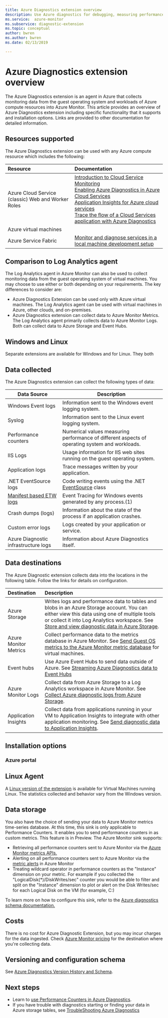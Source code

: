 ```yaml
---
title: Azure Diagnostics extension overview
description: Use Azure diagnostics for debugging, measuring performance, monitoring, traffic analysis in cloud services, virtual machines and service fabric
ms.service:  azure-monitor
ms.subservice: diagnostic-extension
ms.topic: conceptual
author: bwren
ms.author: bwren
ms.date: 02/13/2019

---
```


# Azure Diagnostics extension overview
The Azure Diagnostics extension is an agent in Azure that collects monitoring data from the guest operating system and workloads of Azure compute resources into Azure Monitor. This article provides an overview of Azure Diagnostics extension including specific functionality that it supports and installation options. Links are provided to other documentation for detailed information.



## Resources supported
The Azure Diagnostics extension can be used with any Azure compute resource which includes the following:

| Resource | Documentation |
|:---|:---|
| Azure Cloud Service (classic) Web and Worker Roles | [Introduction to Cloud Service Monitoring](../../cloud-services/cloud-services-how-to-monitor.md)<br>[Enabling Azure Diagnostics in Azure Cloud Services](../../cloud-services/cloud-services-dotnet-diagnostics.md)<br>[Application Insights for Azure cloud services](../app/cloudservices.md)<br>[Trace the flow of a Cloud Services application with Azure Diagnostics](../../cloud-services/cloud-services-dotnet-diagnostics-trace-flow.md)<br> |
| Azure virtual machines | 
| Azure Service Fabric | [Monitor and diagnose services in a local machine development setup](../../service-fabric/service-fabric-diagnostics-how-to-monitor-and-diagnose-services-locally.md)


## Comparison to Log Analytics agent
The Log Analytics agent in Azure Monitor can also be used to collect monitoring data from the guest operating system of virtual machines. You may choose to use either or both depending on your requirements. The key differences to consider are:

- Azure Diagnostics Extension can be used only with Azure virtual machines. The Log Analytics agent can be used with virtual machines in Azure, other clouds, and on-premises.
- Azure Diagnostics extension can collect data to Azure Monitor Metrics. The Log Analytics agent primarily collects data to Azure Monitor Logs. Both can collect data to Azure Storage and Event Hubs.


## Windows and Linux
Separate extensions are available for Windows and for Linux. They both 




## Data collected
The Azure Diagnostics extension can collect the following types of data:

| Data Source | Description |
| --- | --- |
| Windows Event logs   | Information sent to the Windows event logging system. |
| Syslog               | Information sent to the Linux event logging system.   |
| Performance counters | Numerical values measuring performance of different aspects of operating system and workloads. |
| IIS Logs             | Usage information for IIS web sites running on the guest operating system. |
| Application logs     | Trace messages written by your application. |
| .NET EventSource logs |Code writing events using the .NET [EventSource](https://msdn.microsoft.com/library/system.diagnostics.tracing.eventsource.aspx) class |
| [Manifest based ETW logs](https://docs.microsoft.com/windows/desktop/etw/about-event-tracing) |Event Tracing for Windows events generated by any process.(1) |
| Crash dumps (logs)   | Information about the state of the process if an application crashes. |
| Custom error logs    | Logs created by your application or service. |
| Azure Diagnostic infrastructure logs | Information about Azure Diagnostics itself. |


## Data destinations



The Azure Diagnostic extension collects data into the locations in the following table. Follow the links for details on configuration.

| Destination | Description |
|:---|:---|
| Azure Storage | Writes logs and performance data to tables and blobs in an Azure Storage account. You can either view this data using one of multiple tools or collect it into Log Analytics workspace. See [Store and view diagnostic data in Azure Storage](diagnostics-extension-to-storage.md). |
| Azure Monitor Metrics | Collect performance data to the metrics database in Azure Monitor. See [Send Guest OS metrics to the Azure Monitor metric database](collect-custom-metrics-guestos-resource-manager-vm.md) for virtual machines.  |
| Event hubs | Use Azure Event Hubs to send data outside of Azure. See [Streaming Azure Diagnostics data to Event Hubs](diagnostics-extension-stream-event-hubs.md) |
| Azure Monitor Logs | Collect data from Azure Storage to a Log Analytics workspace in Azure Monitor. See [Collect Azure diagnostic logs from Azure Storage](azure-storage-iis-table). |
| Application Insights | Collect data from applications running in your VM to Application Insights to integrate with other application monitoring. See [Send diagnostic data to Application Insights](diagnostics-extension-to-application-insights.md). |


## Installation options

### Azure portal


## Linux Agent
A [Linux version of the extension](../../virtual-machines/extensions/diagnostics-linux.md) is available for Virtual Machines running Linux. The statistics collected and behavior vary from the Windows version.


## Data storage





You also have the choice of sending your data to Azure Monitor metrics time-series database. At this time, this sink is only applicable to Performance Counters. It enables you to send performance counters in as custom metrics. This feature is in Preview. The Azure Monitor sink supports:
* Retrieving all performance counters sent to Azure Monitor via the [Azure Monitor metrics APIs.](https://docs.microsoft.com/rest/api/monitor/)
* Alerting on all performance counters sent to Azure Monitor via the [metric alerts](../../azure-monitor/platform/alerts-overview.md) in Azure Monitor
* Treating wildcard operator in performance counters as the "Instance" dimension on your metric.  For example if you collected the "LogicalDisk(\*)/DiskWrites/sec" counter you would be able to filter and split on the "Instance" dimension to plot or alert on the Disk Writes/sec for each Logical Disk on the VM (for example, C:)

To learn more on how to configure this sink, refer to the [Azure diagnostics schema documentation.](diagnostics-extension-schema-1dot3.md)

## Costs
There is no cost for Azure Diagnostic Extension, but you may incur charges for the data ingested. Check [Azure Monitor pricing](https://azure.microsoft.com/pricing/details/monitor/) for the destination where you're collecting data.

## Versioning and configuration schema
See [Azure Diagnostics Version History and Schema](diagnostics-extension-schema.md).


## Next steps


* Learn to [use Performance Counters in Azure Diagnostics](../../cloud-services/diagnostics-performance-counters.md).
* If you have trouble with diagnostics starting or finding your data in Azure storage tables, see [TroubleShooting Azure Diagnostics](diagnostics-extension-troubleshooting.md)

